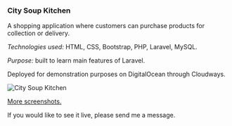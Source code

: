 ### City Soup Kitchen

A shopping application where customers can purchase products for collection or delivery.

*Technologies used:* HTML, CSS, Bootstrap, PHP, Laravel, MySQL.

*Purpose:* built to learn main features of Laravel.

Deployed for demonstration purposes on DigitalOcean through Cloudways. 


![City Soup Kitchen](http://phpstack-228259-800159.cloudwaysapps.com/screenshots/csc.png)

[More screenshots.](http://phpstack-228259-800159.cloudwaysapps.com/screenshots/csc.html)

If you would like to see it live, please send me a message.
